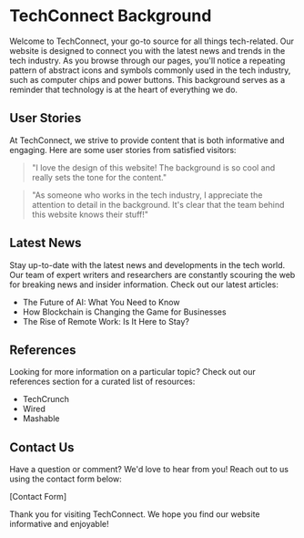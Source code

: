 <!--font:Great Vibes-->

# TechConnect Background

Welcome to TechConnect, your go-to source for all things tech-related. Our website is designed to connect you with the latest news and trends in the tech industry. As you browse through our pages, you'll notice a repeating pattern of abstract icons and symbols commonly used in the tech industry, such as computer chips and power buttons. This background serves as a reminder that technology is at the heart of everything we do.

## User Stories

At TechConnect, we strive to provide content that is both informative and engaging. Here are some user stories from satisfied visitors:

> "I love the design of this website! The background is so cool and really sets the tone for the content."

> "As someone who works in the tech industry, I appreciate the attention to detail in the background. It's clear that the team behind this website knows their stuff!"

## Latest News

Stay up-to-date with the latest news and developments in the tech world. Our team of expert writers and researchers are constantly scouring the web for breaking news and insider information. Check out our latest articles:

- The Future of AI: What You Need to Know
- How Blockchain is Changing the Game for Businesses
- The Rise of Remote Work: Is It Here to Stay?

## References

Looking for more information on a particular topic? Check out our references section for a curated list of resources:

- TechCrunch
- Wired
- Mashable

## Contact Us

Have a question or comment? We'd love to hear from you! Reach out to us using the contact form below:

[Contact Form]

Thank you for visiting TechConnect. We hope you find our website informative and enjoyable!

<!--

Write me content for website with wallpaper which alt text is:

"A wallpaper with a repeating pattern of abstract icons and symbols commonly used in the tech industry, such as computer chips and power buttons."

The name/title of the page should not be 1:1 copy of the alt text but rather a real content of the website which is using this wallpaper.

- Use markdown format 
- Start with heading
- Heading should be short and concise
- The content should look like a real website 
- The website should not be about the wallpaper, wallpaper is just a related background
- Heading should be contain work "wallpaper" or "background"
- Include real sections like references, contact, user stories, etc. use things relevant to the page purpose.
- Feel free to use structure like headings, bullets, numbering, blockquotes, paragraphs, horizontal lines, etc.
- You can use formatting like bold or _italic_
- You can include UTF-8 emojis
- Links should be only #hash anchors (and you can refer to the document itself)
- Do not include images


---


# TechConnect Background

Welcome to TechConnect, your go-to source for all things tech-related. Our website is designed to connect you with the latest news and trends in the tech industry. As you browse through our pages, you'll notice a repeating pattern of abstract icons and symbols commonly used in the tech industry, such as computer chips and power buttons. This background serves as a reminder that technology is at the heart of everything we do.

## User Stories

At TechConnect, we strive to provide content that is both informative and engaging. Here are some user stories from satisfied visitors:

> "I love the design of this website! The background is so cool and really sets the tone for the content."

> "As someone who works in the tech industry, I appreciate the attention to detail in the background. It's clear that the team behind this website knows their stuff!"

## Latest News

Stay up-to-date with the latest news and developments in the tech world. Our team of expert writers and researchers are constantly scouring the web for breaking news and insider information. Check out our latest articles:

- The Future of AI: What You Need to Know
- How Blockchain is Changing the Game for Businesses
- The Rise of Remote Work: Is It Here to Stay?

## References

Looking for more information on a particular topic? Check out our references section for a curated list of resources:

- TechCrunch
- Wired
- Mashable

## Contact Us

Have a question or comment? We'd love to hear from you! Reach out to us using the contact form below:

[Contact Form]

Thank you for visiting TechConnect. We hope you find our website informative and enjoyable!

-->

